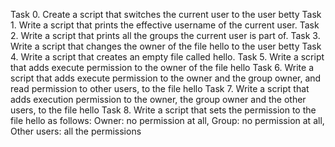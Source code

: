 Task 0. Create a script that switches the current user to the user betty
Task 1. Write a script that prints the effective username of the current user.
Task 2. Write a script that prints all the groups the current user is part of.
Task 3. Write a script that changes the owner of the file hello to the user betty
Task 4. Write a script that creates an empty file called hello.
Task 5. Write a script that adds execute permission to the owner of the file hello
Task 6. Write a script that adds execute permission to the owner and the group owner, and read permission to other users, to the file hello
Task 7. Write a script that adds execution permission to the owner, the group owner and the other users, to the file hello
Task 8. Write a script that sets the permission to the file hello as follows: Owner: no permission at all, Group: no permission at all, Other users: all the permissions
